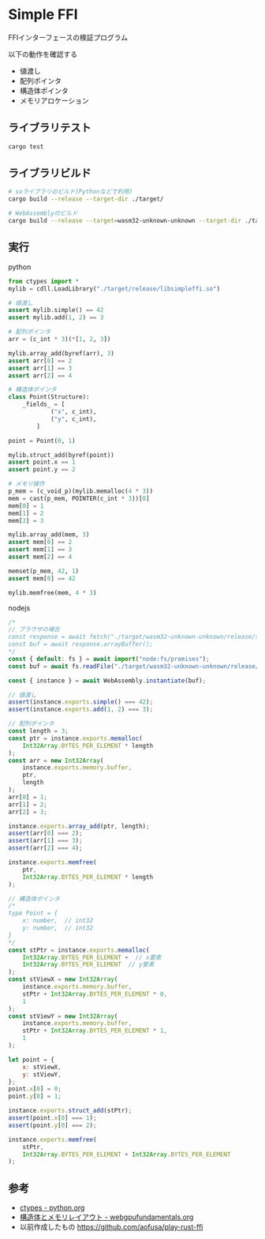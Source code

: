 Simple FFI
=====


FFIインターフェースの検証プログラム


以下の動作を確認する
- 値渡し
- 配列ポインタ
- 構造体ポインタ
- メモリアロケーション

ライブラリテスト
-----

```sh
cargo test
```

ライブラリビルド
----

```sh
# soライブラリのビルド(Pythonなどで利用)
cargo build --release --target-dir ./target/

# WebAssemblyのビルド
cargo build --release --target=wasm32-unknown-unknown --target-dir ./target/
```

実行
-----

python
```python
from ctypes import *
mylib = cdll.LoadLibrary("./target/release/libsimpleffi.so")

# 値渡し
assert mylib.simple() == 42
assert mylib.add(1, 2) == 3

# 配列ポインタ
arr = (c_int * 3)(*[1, 2, 3])

mylib.array_add(byref(arr), 3)
assert arr[0] == 2
assert arr[1] == 3
assert arr[2] == 4

# 構造体ポインタ
class Point(Structure):
    _fields_ = [
            ("x", c_int),
            ("y", c_int),
        ]

point = Point(0, 1)

mylib.struct_add(byref(point))
assert point.x == 1
assert point.y == 2

# メモリ操作
p_mem = (c_void_p)(mylib.memalloc(4 * 3))
mem = cast(p_mem, POINTER(c_int * 3))[0]
mem[0] = 1
mem[1] = 2
mem[2] = 3

mylib.array_add(mem, 3)
assert mem[0] == 2
assert mem[1] == 3
assert mem[2] == 4

memset(p_mem, 42, 1)
assert mem[0] == 42

mylib.memfree(mem, 4 * 3)
```

nodejs
```javascript
/*
// ブラウザの場合
const response = await fetch("./target/wasm32-unknown-unknown/release/simpleffi.wasm");
const buf = await response.arrayBuffer();
*/
const { default: fs } = await import("node:fs/promises");
const buf = await fs.readFile("./target/wasm32-unknown-unknown/release/simpleffi.wasm");

const { instance } = await WebAssembly.instantiate(buf);

// 値渡し
assert(instance.exports.simple() === 42);
assert(instance.exports.add(1, 2) === 3);

// 配列ポインタ
const length = 3;
const ptr = instance.exports.memalloc(
    Int32Array.BYTES_PER_ELEMENT * length
);
const arr = new Int32Array(
    instance.exports.memory.buffer,
    ptr,
    length
);
arr[0] = 1;
arr[1] = 2;
arr[2] = 3;

instance.exports.array_add(ptr, length);
assert(arr[0] === 2);
assert(arr[1] === 3);
assert(arr[2] === 4);

instance.exports.memfree(
    ptr,
    Int32Array.BYTES_PER_ELEMENT * length
);

// 構造体ポインタ
/*
type Point = {
    x: number,  // int32
    y: number,  // int32
}
*/
const stPtr = instance.exports.memalloc(
    Int32Array.BYTES_PER_ELEMENT +  // x要素
    Int32Array.BYTES_PER_ELEMENT  // y要素
);
const stViewX = new Int32Array(
    instance.exports.memory.buffer,
    stPtr + Int32Array.BYTES_PER_ELEMENT * 0,
    1
);
const stViewY = new Int32Array(
    instance.exports.memory.buffer,
    stPtr + Int32Array.BYTES_PER_ELEMENT * 1,
    1
);

let point = {
    x: stViewX,
    y: stViewY,
};
point.x[0] = 0;
point.y[0] = 1;

instance.exports.struct_add(stPtr);
assert(point.x[0] === 1);
assert(point.y[0] === 2);

instance.exports.memfree(
    stPtr,
    Int32Array.BYTES_PER_ELEMENT + Int32Array.BYTES_PER_ELEMENT
);
```

参考
-----
- [ctypes - python.org](https://docs.python.org/ja/3/library/ctypes.html)
- [構造体とメモリレイアウト - webgpufundamentals.org](https://webgpufundamentals.org/webgpu/lessons/ja/webgpu-memory-layout.html)
- 以前作成したもの https://github.com/aofusa/play-rust-ffi

